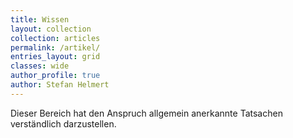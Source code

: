 ```yaml
---
title: Wissen
layout: collection
collection: articles
permalink: /artikel/
entries_layout: grid
classes: wide
author_profile: true
author: Stefan Helmert
---
```


Dieser Bereich hat den Anspruch allgemein anerkannte Tatsachen verständlich darzustellen.

